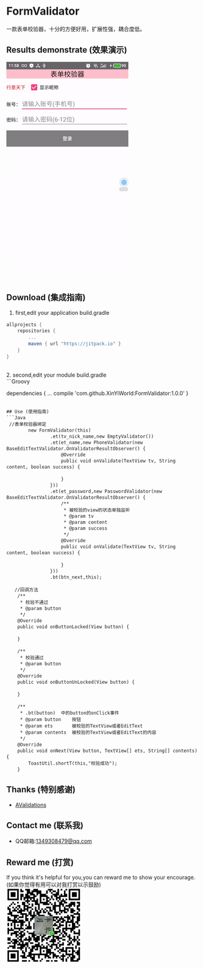 FormValidator
===================================
一款表单校验器，十分的方便好用，扩展性强，耦合度低。

## Results demonstrate (效果演示)
![image](https://github.com/XinYiWorld/FormValidator/blob/master/result.gif)
## Download (集成指南)
1. first,edit your application build.gradle<br />
```Groovy
allprojects {
    repositories {
        ...
        maven { url "https://jitpack.io" }
    }
}
```
<br />
2. second,edit your module build.gradle<br />
```Groovy

dependencies {
    ...
    compile 'com.github.XinYiWorld:FormValidator:1.0.0'
}

```

## Use (使用指南)
```Java
 //表单校验器绑定
        new FormValidator(this)
                .et(tv_nick_name,new EmptyValidator())
                .et(et_name,new PhoneValidator(new BaseEditTextValidator.OnValidatorResultObserver() {
                    @Override
                    public void onValidate(TextView tv, String content, boolean success) {

                    }
                }))
                .et(et_password,new PasswordValidator(new BaseEditTextValidator.OnValidatorResultObserver() {
                    /**
                     * 被校验的view的状态单独监听
                     * @param tv
                     * @param content
                     * @param success
                     */
                    @Override
                    public void onValidate(TextView tv, String content, boolean success) {

                    }
                }))
                .bt(btn_next,this);
                
   //回调方法
    /**
     * 校验不通过
     * @param button
     */
    @Override
    public void onButtonLocked(View button) {

    }

    /**
     * 校验通过
     * @param button
     */
    @Override
    public void onButtonUnLocked(View button) {

    }

    /**
     * .bt(button)  中的button的onClick事件
     * @param button    按钮
     * @param ets       被校验的TextView或者EditText
     * @param contents  被校验的TextView或者EditText的内容
     */
    @Override
    public void onNext(View button, TextView[] ets, String[] contents) {
        ToastUtil.shortT(this,"校验成功");
    }

```
 
## Thanks (特别感谢)
* [AValidations](https://github.com/xiaob/AValidations)

## Contact me (联系我)
* QQ邮箱:1349308479@qq.com

## Reward me (打赏)
  If you think it's helpful for you,you can reward me to show your encourage.(如果你觉得有用可以对我打赏以示鼓励)<br/>
  ![image](https://github.com/XinYiWorld/CZSuperAdapters/blob/master/wx.png)
  
